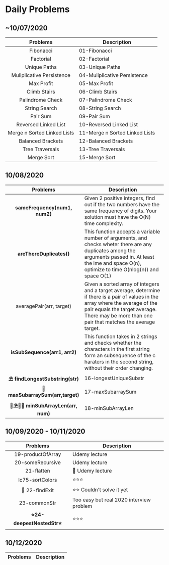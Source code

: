 # Daily Problems

## ~10/07/2020

|Problems                          |Description                                       |
|:--------------------------------:|--------------------------------------------------|
|Fibonacci |01-Fibonacci
|Factorial |02-Factorial
|Unique Paths |03-Unique Paths
|Muliplicative Persistence |04-Muliplicative Persistence|
|Max Profit |05-Max Profit|
|Climb Stairs |06-Climb Stairs|
|Palindrome Check |07-Palindrome Check|
|String Search |08-String Search|
|Pair Sum |09-Pair Sum|
|Reversed Linked List |10-Reversed Linked List|
|Merge n Sorted Linked Lists |11-Merge n Sorted Linked Lists|
|Balanced Brackets |12-Balanced Brackets|
|Tree Traversals |13-Tree Traversals|
|Merge Sort| 15-Merge Sort|

## 10/08/2020

|Problems                          |Description                                       |
|:--------------------------------:|--------------------------------------------------|
|**sameFrequency(num1, num2)** | Given 2 positive integers, find out if the two numbers have the same frequency of digits. Your solution must have the O(N) time complexity.|
|**areThereDuplicates()** | This function accepts a variable number of arguments, and checks wheter there are any duplicates among the arguments passed in. At least the ime and space O(n), optimize to time O(nlog(n)) and space O(1)|
|averagePair(arr, target) | Given a sorted array of integers and a target average, determine if there is a pair of values in the array where the average of the pair equals the target average. There may be more than one pair that matches the average target.|
|**isSubSequence(arr1, arr2)** | This function takes in 2 strings and checks whether the characters in the first string form an subsequence of the c haraters in the second string, without their order changing.|
|**⛱ findLongestSubstring(str)** | 16-longestUniqueSubstr|
|**🎯 maxSubarraySum(arr,target)**| 17-maxSubarraySum|
|**🌵⛱💆‍♀️ minSubArrayLen(arr, num)** | 18-minSubArrayLen|

## 10/09/2020 - 10/11/2020

|Problems                          |Description                                       |
|:--------------------------------:|--------------------------------------------------|
|19-productOfArray                 | Udemy lecture                                    |
|20-someRecursive                  | Udemy lecture                                    |
|21-flatten                        | 🌵 Udemy lecture                                     |
| lc75-sortColors                  | ⭐️⭐️⭐️                                            |
|🐙 22-findExit                    | ⭐️⭐️ Couldn't solve it yet                        |
| 23-commonStr                     | Too easy but real 2020 interview problem         |
|**⭐️24-deepestNestedStr⭐️**       | ⭐️⭐️⭐️                                            |

## 10/12/2020

|Problems                          |Description                                       |
|:--------------------------------:|--------------------------------------------------|
